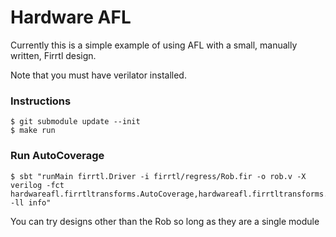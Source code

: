 # Hardware AFL

Currently this is a simple example of using AFL with a small, manually written, Firrtl design.

Note that you must have verilator installed.

### Instructions
```
$ git submodule update --init
$ make run
```

### Run AutoCoverage
```
$ sbt "runMain firrtl.Driver -i firrtl/regress/Rob.fir -o rob.v -X verilog -fct hardwareafl.firrtltransforms.AutoCoverage,hardwareafl.firrtltransforms.SplitMuxConditions -ll info"
```
You can try designs other than the Rob so long as they are a single module
